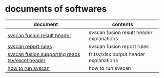 # documents of softwares

|document | contents
|---------|---------
|[svscan fusion result header](./svscan.fusion.result.header.md)|svscan fusion result header explanations
|[svscan report rules](./svscan.fusion.report.rules.md)|svscan fusion report rules
|[svscan fusion supporting reads tsv/excel header](./svscan.bam2tb.header.md)|fr.tsv/xlsx output header explanations
|[how to run svscan](./svscan.tutorial.md)|how to run svscan
